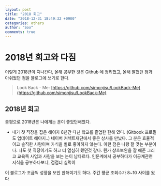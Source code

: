 ```yaml
---
layout: post
title: "2018 회고"
date: "2018-12-31 18:49:32 +0900"
categories: others
author: "Soo"
comments: true
---
```


# 2018년 회고와 다짐

이렇게 2018년이 지나간다, 올해 공부한 것은 Github 에 정리했고, 올해 잘했던 점과 아쉬웠던 점을 블로그에 쓰기로 한다. 

> Look Back - Me: [https://github.com/simonjisu/LookBack-Me](https://github.com/simonjisu/LookBack-Me)

## 2018년 회고

총평으로 2018년은 나에게는 운이 좋았던해였다.  

* 내가 첫 직장을 잡은 해이자 8년간 다닌 학교를 졸업한 한해 였다. (Gitbook 프로필도 업데이트 해야지..) 네이버 커넥트재단에서 좋은 상사를 만났다. 그 분은 효율적이고 솔직한 사람이며 가식을 별로 좋아하지 않는다. 이런 점은 나랑 잘 맞는 부분이다. 나도 첫 직장이기도 하고 더 열심히 했던것 같다. 뭔가 상호보완을 잘 해준 그리고 교육쪽 사업과 사람을 보는 눈이 남다르다. 인문계에서 공부하다가 이공계관련 지식을 공부하다보니, 점점더 실력이 


이 블로그가 조금씩 성장을 보인 한해이기도 하다. 주간 평균 조회수가 8~10 사이를 왔다 
